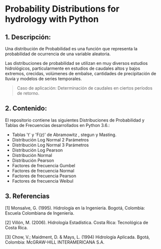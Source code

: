# Probability Distributions for hydrology with Python

## 1. Descripción:

Una distribución de Probabilidad es una función que representa la probabilidad de ocurrencia de una variable aleatoria.

Las distribuciones de probabilidad se utilizan en muy diversos estudios hidrológicos, particularmente en estudios de caudales altos y bajos extremos, crecidas, volúmenes de embalse, cantidades de precipitación de lluvia y modelos de series temporales.

> Caso de aplicación: Determinación de caudales en ciertos períodos de retorno.

## 2. Contenido:

El repositorio contiene las siguientes Distribuciones de Probabilidad y Tablas de Frecuencias desarrollados en Python 3.6.:

- Tablas 't' y 'F(z)' de Abramowitz , stegun y Masting.
- Distribución Log Normal 2 Parámetros
- Distribución Log Normal 3 Parámetros
- Distribución Log Pearson
- Distribución Normal
- Distribución Pearson
- Factores de frecuencia Gumbel
- Factores de frecuencia Normal
- Factores de frecuencia Pearson
- Factores de frecuencia Weibul

## 3. Referencias 

[1] Monsalve, G. (1995). Hidrología en la Ingeniería. Bogotá, Colombia: Escuela
Colombiana de Ingeniería.

[2] Villón, M. (2006). Hidrología Estadística. Costa Rica: Tecnológica de Costa
Rica.

[3] Chow, V.; Maidment, D. & Mays, L. (1994) Hidrología Aplicada. Bgotá, Colombia: McGRAW-HILL INTERAMERICANA S.A.  
